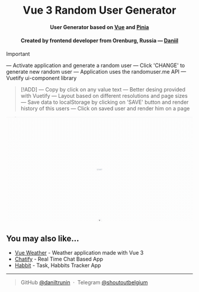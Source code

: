 <h1 align="center">
  Vue 3 Random User Generator
</h1>

<h4 align="center">User Generator based on <a href="https://vuejs.org/" target="_blank">Vue</a> and <a href='https://pinia.vuejs.org/'>Pinia</a></h4>
<h4 align="center">Created by frontend developer from Orenburg, Russia — <a href="https://github.com/daniltrunin" target="_blank">Daniil</a></h4>

> [!IMPORTANT]
> — Activate application and generate a random user
> — Click 'CHANGE' to generate new random user
> — Application uses the randomuser.me API
> — Vuetify ui-component library

> [!ADD]
> — Copy by click on any value text
> — Better desing provided with Vuetify
> — Layout based on different resolutions and page sizes
> — Save data to localStorage by clicking on 'SAVE' button and render history of this users
> — Click on saved user and render him on a page

![screenshot](./public/presentation.gif)

## You may also like...

- [Vue Weather](https://github.com/daniltrunin/vue-weather) - Weather application made with Vue 3
- [Chatify](https://github.com/daniltrunin/chatify-client) - Real Time Chat Based App
- [Habbit](https://github.com/amitmerchant1990/correo) - Task, Habbits Tracker App

---

> GitHub [@daniltrunin](https://github.com/daniltrunin) &nbsp;&middot;&nbsp;
> Telegram [@shoutoutbelgium](https://t.me/shoutoutbelgium)
